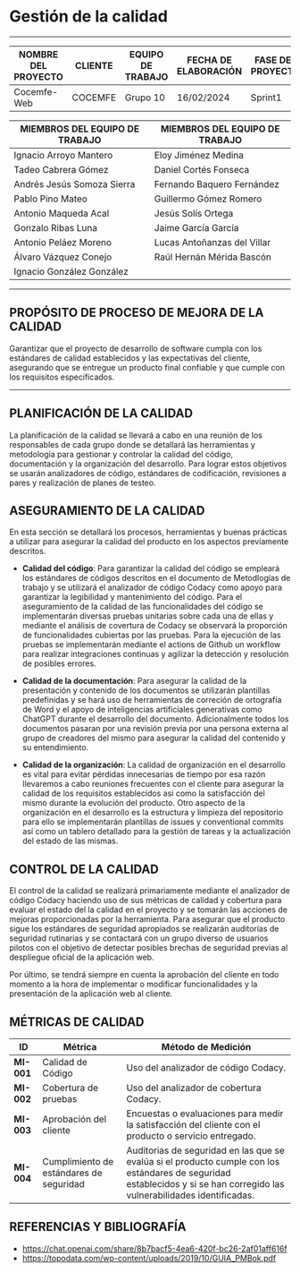 # Gestión de la calidad

****
| NOMBRE DEL PROYECTO | CLIENTE  | EQUIPO DE TRABAJO | FECHA DE ELABORACIÓN | FASE DEL PROYECTO |
|---------------------|----------|-------------------|----------------------|-------------------|
| Cocemfe-Web         | COCEMFE  | Grupo 10          | 16/02/2024           | Sprint1           |


| MIEMBROS DEL EQUIPO DE TRABAJO | MIEMBROS DEL EQUIPO DE TRABAJO |
|--------------------------------|--------------------------------|
| Ignacio Arroyo Mantero         | Eloy Jiménez Medina            |
| Tadeo Cabrera Gómez            | Daniel Cortés Fonseca          |
| Andrés Jesús Somoza Sierra     | Fernando Baquero Fernández     |
| Pablo Pino Mateo               | Guillermo Gómez Romero         |
| Antonio Maqueda Acal           | Jesús Solís Ortega             |
| Gonzalo Ribas Luna             | Jaime García García            |
| Antonio Peláez Moreno          | Lucas Antoñanzas del Villar    |
| Álvaro Vázquez Conejo          | Raúl Hernán Mérida Bascón      |
| Ignacio González González      |                                |

****

## PROPÓSITO DE PROCESO DE MEJORA DE LA CALIDAD
Garantizar que el proyecto de desarrollo de software cumpla con los estándares de calidad establecidos y las
expectativas del cliente, asegurando que se entregue un producto final confiable y que cumple con los requisitos
especificados.

***

## PLANIFICACIÓN DE LA CALIDAD
La planificación de la calidad se llevará a cabo en una reunión de los responsables de cada grupo donde se detallará las herramientas y metodología para gestionar y controlar la calidad del código, documentación y la organización del desarrollo. Para lograr estos objetivos se usarán analizadores de código, estándares de codificación, revisiones a pares y realización de planes de testeo.

## ASEGURAMIENTO DE LA CALIDAD
En esta sección se detallará los procesos, herramientas y buenas prácticas a utilizar para asegurar la calidad del producto en los aspectos previamente descritos.

- **Calidad del código**: Para garantizar la calidad del código se empleará los estándares de códigos descritos en el documento de Metodlogías de trabajo y se utilizará el analizador de código Codacy como apoyo para garantizar la legibilidad y mantenimiento del código. Para el aseguramiento de la calidad de las funcionalidades del código se implementarán diversas pruebas unitarias sobre cada una de ellas y mediante el análisis de covertura de Codacy se observará la proporción de funcionalidades cubiertas por las pruebas. Para la ejecución de las pruebas se implementarán mediante el actions de Github un workflow para realizar integraciones continuas y agilizar la detección y resolución de posibles errores.

- **Calidad de la documentación**: Para asegurar la calidad de la presentación y contenido de los documentos se utilizarán plantillas predefinidas y se hará uso de herramientas de correción de ortografía de Word y el apoyo de inteligencias artificiales generativas como ChatGPT durante el desarrollo del documento. Adicionalmente todos los documentos pasaran por una revisión previa por una persona externa al grupo de creadores del mismo para asegurar la calidad del contenido y su entendimiento.

- **Calidad de la organización**: La calidad de organización en el desarrollo es vital para evitar pérdidas innecesarias de tiempo por esa razón llevaremos a cabo reuniones frecuentes con el cliente para asegurar la calidad de los requisitos establecidos asi como la satisfacción del mismo durante la evolución del producto. Otro aspecto de la organización en el desarrollo es la estructura y limpieza del repositorio para ello se implementarán plantillas de issues y conventional commits así como un tablero detallado para la gestión de tareas y la actualización del estado de las mismas.


## CONTROL DE LA CALIDAD
El control de la calidad se realizará primariamente mediante el analizador de código Codacy haciendo uso de sus métricas de calidad y cobertura para evaluar el estado del la calidad en el proyecto y se tomarán las acciones de mejoras proporcionadas por la herramienta. Para asegurar que el producto sigue los estándares de seguridad apropiados se realizarán auditorías de seguridad rutinarias y se contactará con un grupo diverso de usuarios pilotos con el objetivo de detectar posibles brechas de seguridad previas al despliegue oficial de la aplicación web.

Por último, se tendrá siempre en cuenta la aprobación del cliente en todo momento a la hora de implementar o modificar funcionalidades y la presentación de la aplicación web al cliente.

## MÉTRICAS DE CALIDAD 
| ID | Métrica                                           | Método de Medición                                                                                                                                                                                                            | 
|--------------|---------------------------------------------------|-------------------------------------------------------------------------------------------------------------------------------------------------------------------------------------------------------------------------------| 
| **MI-001**      | Calidad de Código                  | Uso del analizador de código Codacy. | 
| **MI-002**      |  Cobertura de pruebas                  | Uso del analizador de cobertura Codacy. | 
| **MI-003**      | Aprobación del cliente                 | Encuestas o evaluaciones para medir la satisfacción del cliente con el producto o servicio entregado.                                                                                                                | 
| **MI-004**      | Cumplimiento de estándares de seguridad           | Auditorias de seguridad en las que se evalúa si el producto cumple con los estándares de seguridad establecidos y si se han corregido las vulnerabilidades identificadas.                                                                                         | 

## REFERENCIAS Y BIBLIOGRAFÍA
- https://chat.openai.com/share/8b7bacf5-4ea6-420f-bc26-2af01aff616f
- https://topodata.com/wp-content/uploads/2019/10/GUIA_PMBok.pdf